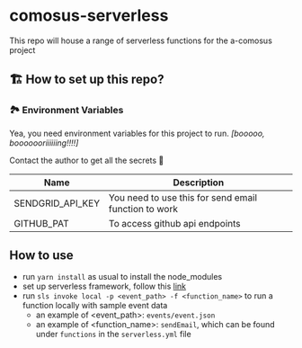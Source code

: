 # comosus-serverless

This repo will house a range of serverless functions for the a-comosus project

## 🏗 How to set up this repo?

### 🏞 Environment Variables

Yea, you need environment variables for this project to run. _[booooo, booooooriiiiiing!!!!]_

Contact the author to get all the secrets 🤫

| Name             | Description                                          |
| ---------------- | ---------------------------------------------------- |
| SENDGRID_API_KEY | You need to use this for send email function to work |
| GITHUB_PAT       | To access github api endpoints                       |

## How to use

- run `yarn install` as usual to install the node_modules
- set up serverless framework, follow this [link](https://www.serverless.com/framework/docs/getting-started)
- run `sls invoke local -p <event_path> -f <function_name>` to run a function locally with sample event data
  - an example of <event_path>: `events/event.json`
  - an example of <function_name>: `sendEmail`, which can be found under `functions` in the `serverless.yml` file
